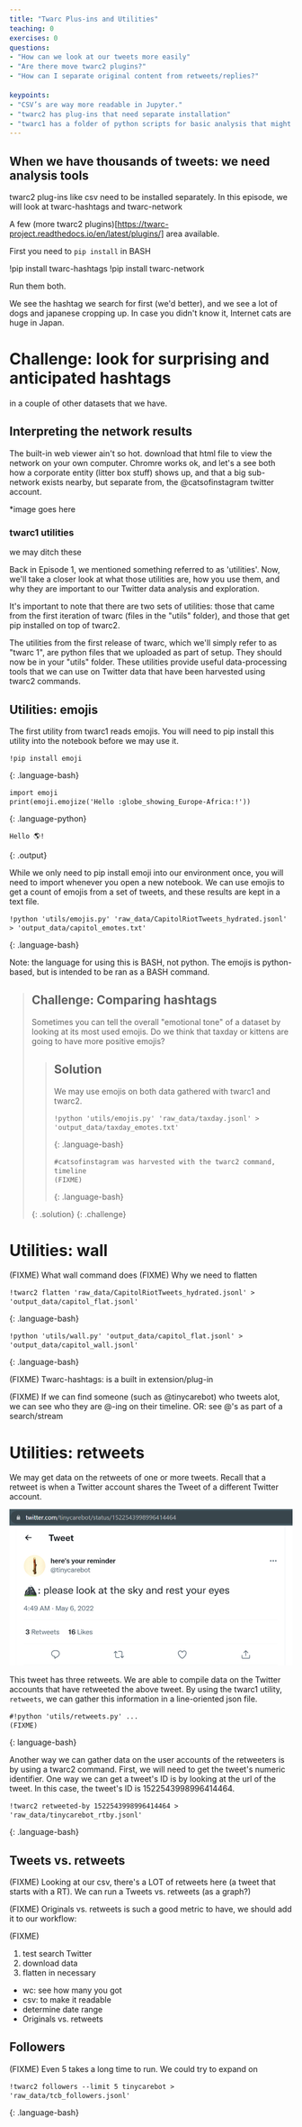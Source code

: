 ```yaml
---
title: "Twarc Plus-ins and Utilities"
teaching: 0
exercises: 0
questions:
- "How can we look at our tweets more easily"
- "Are there move twarc2 plugins?"
- "How can I separate original content from retweets/replies?"

keypoints:
- "CSV’s are way more readable in Jupyter."
- "twarc2 has plug-ins that need separate installation"
- "twarc1 has a folder of python scripts for basic analysis that might still work."
---
```


## When we have thousands of tweets: we need analysis tools

twarc2 plug-ins like csv need to be installed separately. 
In this episode, we will look at twarc-hashtags and twarc-network

A few (more twarc2 plugins)[https://twarc-project.readthedocs.io/en/latest/plugins/] 
area available.

First you need to `pip install` in BASH

!pip install twarc-hashtags
!pip install twarc-network

Run them both.

We see the hashtag we search for first (we'd better), and we see a lot of dogs and japanese 
cropping up. In case you didn't know it, Internet cats are huge in Japan.

# Challenge: look for surprising and anticipated hashtags
in a couple of other datasets that we have.

## Interpreting the network results
The built-in web viewer ain't so hot. download that html file to view the network on your own computer. 
Chromre works ok, and let's a see both how a corporate entity (litter box stuff) shows up,
and that a big sub-network exists nearby, but separate from, the @catsofinstagram twitter account.

*image goes here



### twarc1 utilities
we may ditch these






Back in Episode 1, we mentioned something referred to as
'utilities'. Now, we'll take a closer look at what those
utilities are, how you use them, and why they are important to
our Twitter data analysis and exploration.

It's important to note that there are two sets of
utilities: those that came from the first iteration of twarc (files in the "utils" folder), and those that get pip installed on top
of twarc2.

The utilities from the first release of twarc, which we'll simply refer to as "twarc 1", are python files that we uploaded as part
of setup. They should now be in your "utils" folder. These utilities provide useful data-processing tools that we can use on Twitter data that have been harvested using twarc2 commands.

## Utilities: emojis

The first utility from twarc1 reads emojis. You will need to pip install this utility into the notebook before we may use it.

~~~
!pip install emoji
~~~
{: .language-bash}

~~~
import emoji
print(emoji.emojize('Hello :globe_showing_Europe-Africa:!'))
~~~
{: .language-python}

~~~
Hello 🌎!
~~~
{: .output}

While we only need to pip install emoji into our environment once, you will need to import whenever you open a new notebook.
We can use emojis to get a count of emojis from a set of tweets, and these results are kept in a text file.

~~~
!python 'utils/emojis.py' 'raw_data/CapitolRiotTweets_hydrated.jsonl' > 'output_data/capitol_emotes.txt'
~~~
{: .language-bash}

Note: the language for using this is BASH, not python. The emojis is python-based, but is intended to be ran as a BASH command.

> ## Challenge: Comparing hashtags
> Sometimes you can tell the overall "emotional tone" of a dataset
> by looking at its most used emojis. Do we think that taxday
> or kittens are going to have more positive emojis?
>
> > ## Solution
> > We may use emojis on both data gathered with twarc1 and twarc2.
> > ~~~
> > !python 'utils/emojis.py' 'raw_data/taxday.jsonl' > 'output_data/taxday_emotes.txt'
> > ~~~
> > {: .language-bash}
> >
> > ~~~
> > #catsofinstagram was harvested with the twarc2 command, timeline
> > (FIXME)
> > ~~~
> > {: .language-bash}
> >
> {: .solution}
{: .challenge}

# Utilities: wall

(FIXME) What wall command does
(FIXME) Why we need to flatten

~~~
!twarc2 flatten 'raw_data/CapitolRiotTweets_hydrated.jsonl' > 'output_data/capitol_flat.jsonl'
~~~
{: .language-bash}

~~~
!python 'utils/wall.py' 'output_data/capitol_flat.jsonl' > 'output_data/capitol_wall.jsonl'
~~~
{: .language-bash}


(FIXME) Twarc-hashtags: is a built in extension/plug-in


(FIXME) If we can find someone (such as @tinycarebot) who
tweets alot, we can see who they are
@-ing on their timeline. OR: see @'s as part of a search/stream

# Utilities: retweets

We may get data on the retweets of one or more tweets. Recall that a retweet is when a Twitter account shares the Tweet of a different Twitter account.

![tiny care bot's tweet that has three retweets](../fig/tcb_tweet.png)

This tweet has three retweets. We are able to compile data on the Twitter accounts that have retweeted the above tweet. By using the twarc1 utility, `retweets`, we can gather this information in a line-oriented json file.

~~~
#!python 'utils/retweets.py' ...
(FIXME)
~~~
{: language-bash}

Another way we can gather data on the user accounts of the retweeters is by using a twarc2 command. First, we will need to get the tweet's numeric identifier. One way we can get a tweet's ID is by looking at the url of the tweet. In this case, the tweet's ID is 1522543998996414464.

~~~
!twarc2 retweeted-by 1522543998996414464 > 'raw_data/tinycarebot_rtby.jsonl'
~~~
{: .language-bash}

## Tweets vs. retweets

(FIXME) Looking at our csv, there's a LOT of retweets here (a tweet that
starts with a RT). We can run a Tweets vs. retweets (as a graph?)

(FIXME) Originals vs. retweets is such a good metric to have, we
should add it to our workflow:

(FIXME)
1. test search Twitter
1. download data
1. flatten in necessary
- wc: see how many you got
- csv: to make it readable
- determine date range
- Originals vs. retweets

## Followers

(FIXME) Even 5 takes a long time to run. We could try to expand on
~~~
!twarc2 followers --limit 5 tinycarebot >  'raw_data/tcb_followers.jsonl'
~~~
{: .language-bash}
